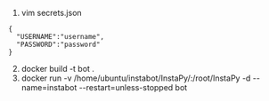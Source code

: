 1. vim secrets.json
```
{
  "USERNAME":"username",
  "PASSWORD":"password"
}
```
2. docker build -t bot .
3. docker run -v /home/ubuntu/instabot/InstaPy/:/root/InstaPy -d --name=instabot --restart=unless-stopped bot